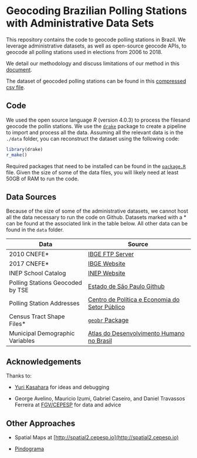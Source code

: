 # Geocoding Brazilian Polling Stations with Administrative Data Sets

This repository contains the code to geocode polling stations in Brazil.
We leverage administrative datasets, as well as open-source geocode APIs, to geocode all polling stations used in elections from 2006 to 2018.

We detail our methodology and discuss limitations of our method in this [document](https://rawcdn.githack.com/fdhidalgo/geocode_br_polling_stations/f701cfe790128ed4d62967258336dc71ab769c4c/doc/geocode_polling_stations/geocode_polling_stations.html).

The dataset of geocoded polling stations can be found in this [compressed csv file](./geocoded_polling_stations.csv.gz).

## Code

We used the open source language *R* (version 4.0.3) to process the filesand geocode the pollin stations.
We use the [`drake`](https://github.com/ropensci/drake) package to create a pipeline to import and process all the data.
Assuming all the relevant data is in the `./data` folder, you can reconstruct the dataset using the following code:

``` r
library(drake)
r_make()
```

Required packages that need to be installed can be found in the [`package.R`](./packages.R) file.
Given the size of some of the data files, you will likely need at least 50GB of RAM to run the code.

## Data Sources

Because of the size of some of the administrative datasets, we cannot host all the data necessary to run the code on Github.
Datasets marked with a \* can be found at the associated link in the table below.
All other data can be found in the `data` folder.

| Data                             | Source                                                                                                                                                                                                 |
|----------------------------------|--------------------------------------------------------------------------------------------------------------------------------------------------------------------------------------------------------|
| 2010 CNEFE\*                     | [IBGE FTP Server](ftp://ftp.ibge.gov.br/Censos/Censo_Demografico_2010/Cadastro_Nacional_de_Enderecos_Fins_Estatisticos/)                                                                               |
| 2017 CNEFE\*                     | [IBGE Website](https://www.ibge.gov.br/estatisticas/economicas/agricultura-e-pecuaria/21814-2017-censo-agropecuario.html?edicao=23751&t=resultados)                                                    |
| INEP School Catalog              | [INEP Website](https://inepdata.inep.gov.br/analytics/saw.dll?dashboard&NQUser=inepdata&NQPassword=Inep2014&PortalPath=%2Fshared%2FCenso%20da%20Educação%20Básica%2F_portal%2FCatálogo%20de%20Escolas) |
| Polling Stations Geocoded by TSE | [Estado de Sāo Paulo Github](https://github.com/estadao/como-votou-sua-vizinhanca/blob/master/data/locais/local-votacao-08-08-2018.csv)                                                                |
| Polling Station Addresses        | [Centro de Política e Economia do Setor Público](https://www.cepespdata.io)                                                                                                                            |
| Census Tract Shape Files\*       | [`geobr` Package](https://github.com/ipeaGIT/geobr)                                                                                                                                                    |
| Municipal Demographic Variables  | [Atlas do Desenvolvimento Humano no Brasil](http://www.atlasbrasil.org.br)                                                                                                                             |

## Acknowledgements 

Thanks to:

-   [Yuri Kasahara](https://www.researchgate.net/profile/Yuri_Kasahara2) for ideas and debugging

-   George Avelino, Mauricio Izumi, Gabriel Caseiro, and Daniel Travassos Ferreira at [FGV/CEPESP](https://www.cepespdata.io) for data and advice

## Other Approaches

-   Spatial Maps at [http://spatial2.cepesp.io](http://spatial2.cepesp.io)

-   [Pindograma](https://github.com/pindograma/mapa)
